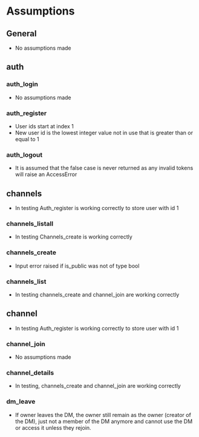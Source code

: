 # Assumptions

## General
* No assumptions made

## auth

### auth_login
* No assumptions made

### auth_register
* User ids start at index 1
* New user id is the lowest integer value not in use that is greater than or equal to 1

### auth_logout
* It is assumed that the false case is never returned as any invalid tokens will raise an AccessError

## channels
* In testing Auth_register is working correctly to store user with id 1

### channels_listall
* In testing Channels_create is working correctly

### channels_create
* Input error raised if is_public was not of type bool

### channels_list
* In testing channels_create and channel_join are working correctly

## channel
* In testing Auth_register is working correctly to store user with id 1

### channel_join
* No assumptions made

### channel_details
* In testing, channels_create and channel_join are working correctly

### dm_leave
* If owner leaves the DM, the owner still remain as the owner (creator of the DM), 
  just not a member of the DM anymore and cannot use the DM or access it unless they rejoin. 